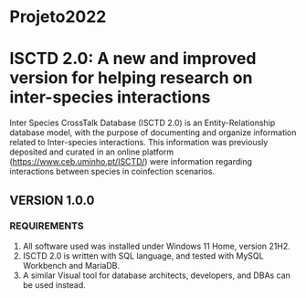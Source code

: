# Projeto2022

# ISCTD 2.0: A new and improved version for helping research on inter-species interactions

Inter Species CrossTalk Database (ISCTD 2.0) is an Entity-Relationship database model, with the purpose of documenting and organize information related to Inter-species interactions. This information was previously deposited and curated in an online platform (https://www.ceb.uminho.pt/ISCTD/) were information regarding interactions between species in coinfection scenarios.
## VERSION 1.0.0

### REQUIREMENTS

1. All software used was installed under Windows 11 Home, version 21H2.
2. ISCTD 2.0 is written with SQL language, and tested with MySQL Workbench and MariaDB. 
3. A similar Visual tool for database architects, developers, and DBAs can be used instead.
